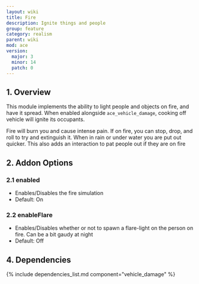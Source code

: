 ```yaml
---
layout: wiki
title: Fire
description: Ignite things and people
group: feature
category: realism
parent: wiki
mod: ace
version:
  major: 3
  minor: 14
  patch: 0
---
```


## 1. Overview

This module implements the ability to light people and objects on fire, and have it spread. When enabled alongside `ace_vehicle_damage`, cooking off vehicle will ignite its occupants.

Fire will burn you and cause intense pain. If on fire, you can stop, drop, and roll to try and extinguish it. When in rain or under water you are put out quicker. This also adds an interaction to pat people out if they are on fire

## 2. Addon Options

### 2.1 enabled

- Enables/Disables the fire simulation
- Default: On

### 2.2 enableFlare

- Enables/Disables whether or not to spawn a flare-light on the person on fire. Can be a bit gaudy at night
- Default: Off

## 4. Dependencies

{% include dependencies_list.md component="vehicle_damage" %}
